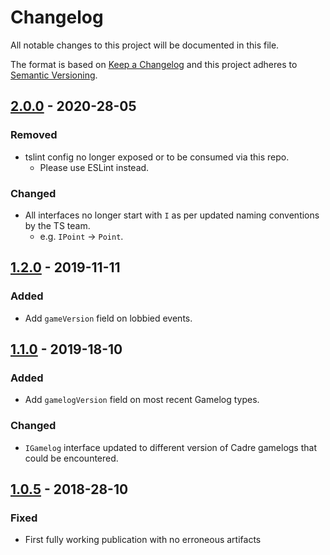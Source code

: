# Changelog
All notable changes to this project will be documented in this file.

The format is based on [Keep a Changelog]
and this project adheres to [Semantic Versioning].

## [2.0.0] - 2020-28-05
### Removed
- tslint config no longer exposed or to be consumed via this repo.
  - Please use ESLint instead.

### Changed
- All interfaces no longer start with `I` as per updated naming conventions by the TS team.
    - e.g. `IPoint` -> `Point`.

## [1.2.0] - 2019-11-11
### Added
- Add `gameVersion` field on lobbied events.

## [1.1.0] - 2019-18-10
### Added
- Add `gamelogVersion` field on most recent Gamelog types.

### Changed
- `IGamelog` interface updated to different version of Cadre gamelogs that could be encountered.

## [1.0.5] - 2018-28-10
### Fixed
- First fully working publication with no erroneous artifacts

[2.0.0]: https://github.com/siggame/Cadre-TS-Utils/releases/tag/v2.0.0
[1.3.0]: https://github.com/siggame/Cadre-TS-Utils/releases/tag/v1.3.0
[1.2.0]: https://github.com/siggame/Cadre-TS-Utils/releases/tag/v1.2.0
[1.1.0]: https://github.com/siggame/Cadre-TS-Utils/releases/tag/v1.1.0
[1.0.5]: https://github.com/siggame/Cadre-TS-Utils/releases/tag/v1.0.5

[Keep a Changelog]: http://keepachangelog.com/en/1.0.0/
[Semantic Versioning]: http://semver.org/spec/v2.0.0.html
